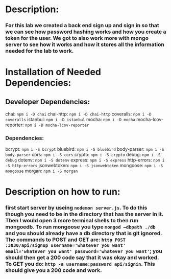 # Description:

### For this lab we created a back end sign up and sign in so that we can see how password hashing works and how you create a token for the user. We got to also work more with mongo server to see how it works and how it stores all the information needed for the lab to work.

# Installation of Needed Dependencies:

## Developer Dependencies:

chai: `npm i -D chai`
chai-http: `npm i -D chai-http`
coveralls: `npm i -D coveralls`
istanbul: `npm i -D istanbul`
mocha: `npm i -D mocha`
mocha-lcov-reporter: `npm i -D mocha-lcov-reporter`

### Dependencies:

bcrypt: `npm i -S bcrypt`
bluebird: `npm i -S bluebird`
body-parser: `npm i -S body-parser`
cors: `npm i -S cors`
crypto: `npm i -S crypto`
debug: `npm i -S debug`
dotenv: `npm i -S dotenv`
express: `npm i -S express`
http-errors: `npm i -S http-errors`
jsonwebtoken: `npm i -S jsonwebtoken`
mongoose: `npm i -S mongoose`
morgan: `npm i -S morgan`

# Description on how to run:

### first start server by useing `nodemon server.js`. To do this though you need to be in the directory that has the server in it. Then I would open 3 more terminal shells to then run mongoedb. To run mongoose you type `mongod —dbpath ./db` and you should already have a db directory that is git ignored. The commands to POST and GET are: `http POST :3030/api/signup username='whatever you want' email='whatever you want' password='whatever you want'`; you should then get a 200 code say that it was okay and worked. To GET you do: `http -a username:password api/signin`. This should give you a 200 code and work. 
